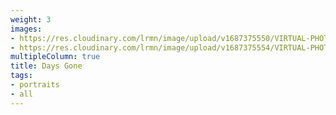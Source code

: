 ```yaml
---
weight: 3
images:
- https://res.cloudinary.com/lrmn/image/upload/v1687375550/VIRTUAL-PHOTOGRAPHY/daysgone/daysgone1_m0y4rv.png
- https://res.cloudinary.com/lrmn/image/upload/v1687375554/VIRTUAL-PHOTOGRAPHY/daysgone/DAYS-GONE6_or4clm.png
multipleColumn: true
title: Days Gone
tags:
- portraits
- all
---
```

